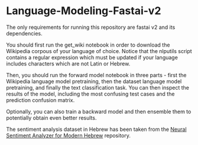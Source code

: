 # Language-Modeling-Fastai-v2

The only requirements for running this repository are fastai v2 and its dependencies.

You should first run the get_wiki notebook in order to download the Wikipedia corpous of your language of choice. Notice that the nlputils script contains a regular expression which must be updated if your language includes characters which are not Latin or Hebrew.

Then, you should run the forward model notebook in three parts - first the Wikipedia language model pretraining, then the dataset language model pretraining, and finally the text classification task. You can then inspect the results of the model, including the most confusing test cases and the prediction confusion matrix.

Optionally, you can also train a backward model and then ensemble them to potentially obtain even better results.

The sentiment analysis dataset in Hebrew has been taken from the [Neural Sentiment Analyzer for Modern Hebrew](https://github.com/omilab/Neural-Sentiment-Analyzer-for-Modern-Hebrew) repository.
